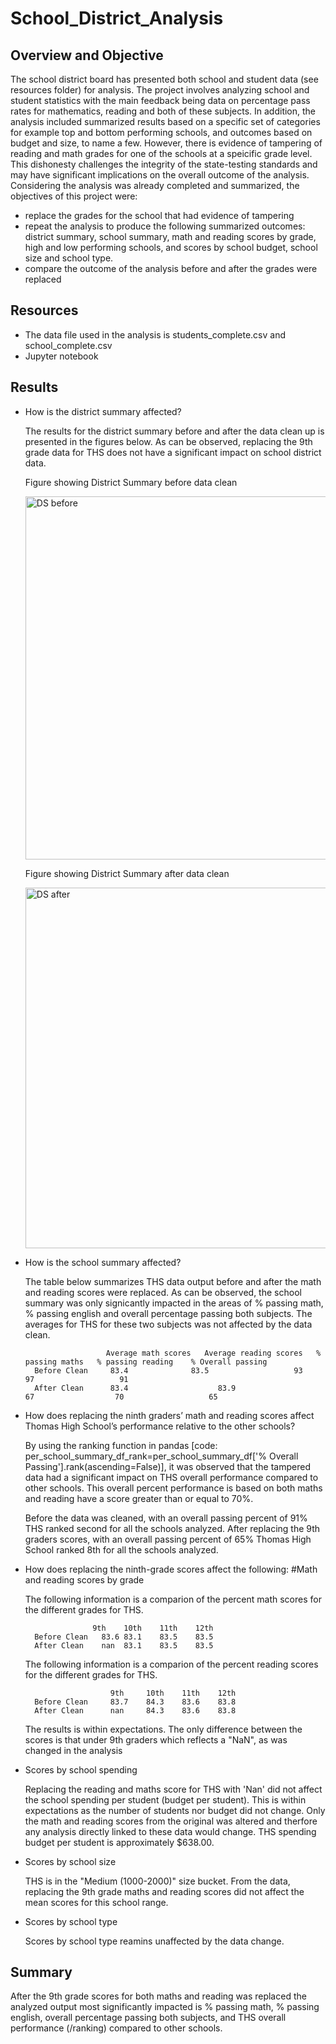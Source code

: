 # School_District_Analysis

## Overview and Objective

The school district board has presented both school and student data (see resources folder) for analysis. The project involves analyzing school and student statistics with the main feedback being data on percentage pass rates for mathematics, reading and both of these subjects. In addition, the analysis included summarized results based on a specific set of categories for example top and bottom performing schools, and outcomes based on budget and size, to name a few. However, there is evidence of tampering of reading and math grades for one of the schools at a speicific grade level. This dishonesty challenges the integrity of the state-testing standards and may have significant implications on the overall outcome of the analysis. Considering the analysis was already completed and summarized, the objectives of this project were:

* replace the grades for the school that had evidence of tampering
* repeat the analysis to produce the following summarized outcomes: district summary, school summary, math and reading scores by grade, high and low performing schools, and scores by school budget, school size and school type.
* compare the outcome of the analysis before and after the grades were replaced

## Resources

* The data file used in the analysis is students_complete.csv and school_complete.csv
* Jupyter notebook

## Results

* How is the district summary affected?

	The results for the district summary before and after the data clean up is presented in the figures below. As can be observed, replacing the 9th grade data for THS does not have a significant impact on school district data. 

	Figure showing District Summary before data clean

	<img width="581" alt="DS before" src="https://user-images.githubusercontent.com/92636438/143724436-8927df4e-6425-48a2-82f0-6608a4f64878.png">

	
	Figure showing District Summary after data clean 

	<img width="577" alt="DS after" src="https://user-images.githubusercontent.com/92636438/143724438-cef9e4b1-5760-4ae3-8ece-df63e9a879fb.png">



* How is the school summary affected?

	The table below summarizes THS data output before and after the math and reading scores were replaced. As can be observed, the school summary was only signicantly impacted in the areas of % passing math, % passing english and overall percentage passing both subjects. The averages for THS for these two subjects was not affected by the data clean. 

                        Average math scores   Average reading scores   % passing maths   % passing reading    % Overall passing 
        Before Clean     83.4 	           83.5	                  93                  97                   91 
        After Clean      83.4                    83.9	                  67                  70                   65



* How does replacing the ninth graders’ math and reading scores affect Thomas High School’s performance relative to the other schools?


	By using the ranking function in pandas [code: per_school_summary_df_rank=per_school_summary_df['% Overall Passing'].rank(ascending=False)], it was observed that the tampered data had a significant impact on THS overall performance compared to other schools. This overall percent performance is based on both maths and reading have a score greater than or equal to 70%.

    
	Before the data was cleaned, with an overall passing percent of 91% THS ranked second for all the schools analyzed. 
	After replacing the 9th graders scores, with an overall passing percent of 65% Thomas High School ranked 8th for all the schools analyzed. 

	

* How does replacing the ninth-grade scores affect the following: #Math and reading scores by grade


	The following information is a comparion of the percent math scores for the different grades for THS. 

	       	         9th	10th	11th	12th
        Before Clean   83.6	83.1	83.5	83.5
        After Clean    nan	83.1	83.5	83.5


	The following information is a comparion of the percent reading scores for the different grades for THS.

                         9th	 10th	 11th	 12th
        Before Clean     83.7	 84.3	 83.6	 83.8
        After Clean      nan	 84.3	 83.6	 83.8


	The results is within expectations. The only difference between the scores is that under 9th graders which reflects a "NaN", as was changed in the analysis



* Scores by school spending

	Replacing the reading and maths score for THS with 'Nan' did not affect the school spending per student (budget per student). This is within expectations as the number of students nor budget did not change. Only the math and reading scores from the original was altered and therfore any analysis directly linked to these data would change. THS spending budget per student is approximately $638.00.



* Scores by school size

	THS is in the "Medium (1000-2000)" size bucket. From the data, replacing the 9th grade maths and reading scores did not affect the mean scores for this school range.  



* Scores by school type

	Scores by school type reamins unaffected by the data change.



## Summary

After the 9th grade scores for both maths and reading was replaced the analyzed output most significantly impacted is % passing math, % passing english, overall percentage passing both subjects, and THS overall performance (/ranking) compared to other schools.
